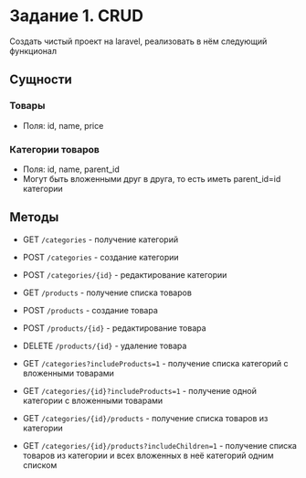 # Задание 1. CRUD

Создать чистый проект на laravel, реализовать в нём следующий функционал

## Сущности

### Товары

- Поля: id, name, price

### Категории товаров

- Поля: id, name, parent_id
- Могут быть вложенными друг в друга, то есть иметь parent_id=id категории

## Методы

- GET `/categories` - получение категорий
- POST `/categories` - создание категории
- POST `/categories/{id}` - редактирование категории

- GET `/products` - получение списка товаров
- POST `/products` - создание товара
- POST `/products/{id}` - редактирование товара
- DELETE `/products/{id}` - удаление товара

- GET `/categories?includeProducts=1` - получение списка категорий c вложенными товарами
- GET `/categories/{id}?includeProducts=1` - получение одной категории c вложенными товарами
- GET `/categories/{id}/products` - получение списка товаров из категории
- GET `/categories/{id}/products?includeChildren=1` - получение списка товаров из категории и всех вложенных в неё категорий одним списком

